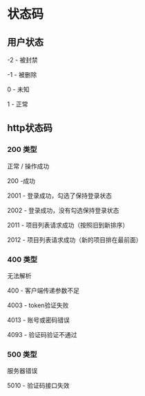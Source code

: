 # 状态码

## 用户状态

-2 - 被封禁

-1 - 被删除

0 - 未知

1 - 正常

## http状态码

### 200 类型

正常 / 操作成功

200 -成功

2001 - 登录成功，勾选了保持登录状态

2002 - 登录成功，没有勾选保持登录状态

2011 - 项目列表请求成功（按照旧到新排序）

2012 - 项目列表请求成功（新的项目排在最前面）

### 400 类型

无法解析

400 - 客户端传递参数不足

4003 - token验证失败

4013 - 账号或密码错误

4093 - 验证码验证不通过

### 500 类型

服务器错误

5010 - 验证码接口失效

